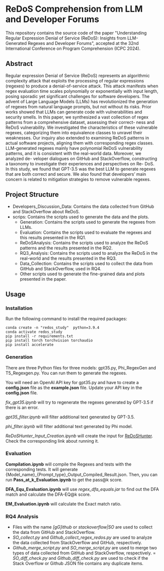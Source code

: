 # ReDoS Comprehension from LLM and Developer Forums
This repository contains the source code of the paper "Understanding Regular Expression Denial of Service (ReDoS): Insights from LLM-Generated Regexes and Developer Forums", accepted at the  32nd International Conference on Program Comprehension (ICPC 2024).

## Abstract
Regular expression Denial of Service (ReDoS) represents an algorithmic complexity attack that exploits the processing of regular
expressions (regexes) to produce a denial-of-service attack. This
attack manifests when regex evaluation time scales polynomially
or exponentially with input length, posing sporadic yet significant
challenges for software developers. The advent of Large Language
Models (LLMs) has revolutionized the generation of regexes from
natural language prompts, but not without its risks. Prior works
showed that LLMs can generate code with vulnerabilities and security smells. In this paper, we synthesized a vast collection of regex
patterns from a comprehensive dataset, assessing their correct-
ness and ReDoS vulnerability. We investigated the characteristics
of these vulnerable regexes, categorizing them into equivalence
classes to unravel their weaknesses. Our inquiry also extended to
examining ReDoS patterns in actual software projects, aligning
them with corresponding regex classes. LLM-generated regexes
mainly have polynomial ReDoS vulnerability patterns, and it is
consistent with the real-world data. Moreover, we analyzed de-
veloper dialogues on GitHub and StackOverflow, constructing a
taxonomy to investigate their experiences and perspectives on Re-
DoS. In this study, we found that GPT-3.5 was the best LLM to
generate regexes that are both correct and secure. We also found
that developers’ main concern is related to mitigation strategies to
remove vulnerable regexes.

## Project Structure
- Developers_Discussion_Data: Contains the data collected from GitHub and StackOverflow about ReDoS.
- scrips: Contains the scripts used to generate the data and the plots.
  - Generation: Contains the scripts used to generate the regexes from LLMs.
  - Evaluation: Contains the scripts used to evaluate the regexes and this results presented in the RQ1.
  - ReDoSAnalysis: Contains the scripts used to analyze the ReDoS patterns and the results presented in the RQ2.
  - RQ3_Analysis: Contains the scripts used to analyze the ReDoS in the real-world and the results presented in the RQ3.
  - Data_Collection: Contains the scripts used to collect the data from GitHub and StackOverflow, used in RQ4.
  - Other scripts used to generate the fine-grained data and plots presented in the paper.

## Usage
### Installation

Run the following command to install the required packages:
```
conda create -n "redos_study"  python=3.9.4
conda activate redos_study
pip install -r requirements.txt
pip install torch torchvision torchaudio
pip install accelerate
```

### Generation
There are three Python files for three models: gpt35.py, Phi_RegexGen and T5_Regexgen.py. You can run them to generate the regexes.



You will need an OpenAI API key for gpt35.py and have to create a **config.json** file as the **example.json** file. Update your API key in the **config.json** file.

*fix_gpt35.ipynb* will try to regenerate the regexes generated by GPT-3.5 if there is an error.

*gpt35_filter.ipynb* will filter additional text generated by GPT-3.5. 

*phi_filter.ipynb* will filter additional text generated by Phi model.

*ReDoSHunter_Input_Creation.ipynb* will create the input for [ReDoSHunter](https://github.com/yetingli/ReDoSHunter). Check the corresponding link about running it.

### Evaluation
**Compilation.ipynb** will compile the Regexes and tests with the corresponding tests. It will generate {Model_name}_{Prompt_type}_Output_Compiled_Result.json. Then, you can run **Pass_at_k_Evaluation.ipynb** to get the pass@k score.

**DFA_Equ_Evaluation.ipynb** will use *regex_dfa_equals.jar* to find out the DFA match and calculate the DFA-EQ@k score.


**EM_Evaluation.ipynb** will calculate the Exact match ratio.

### RQ4 Analysis
- Files with the name *[gG]ithub* or *stackoverflow|SO* are used to collect the data from GitHub and StackOverflow. 
- *SO_collect.py* and *Github_collect_regex_redos.py* are used to analyze the data collected from StackOverflow and GitHub, respectively.
- *Github_merge_script.py* and *SO_merge_script.py* are used to merge two types of data collected from GitHub and StackOverflow, respectively.
= *SO_diff_check.py* and *Github_diff_check.py* are used to check if the Stack Overflow or Github JSON file contains any duplicate items.